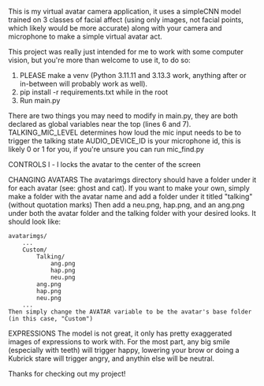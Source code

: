 This is my virtual avatar camera application, it uses a simpleCNN model trained on 3 classes of facial affect (using only images, not facial points, which likely would be more accurate) along with your camera and microphone to make a simple virtual avatar act. 

This project was really just intended for me to work with some computer vision, but you're more than welcome to use it, to do so:
1. PLEASE make a venv (Python 3.11.11 and 3.13.3 work, anything after or in-between will probably work as well).
2. pip install -r requirements.txt while in the root
3. Run main.py

There are two things you may need to modify in main.py, they are both declared as global variables near the top (lines 6 and 7).
    TALKING_MIC_LEVEL determines how loud the mic input needs to be to trigger the talking state
    AUDIO_DEVICE_ID is your microphone id, this is likely 0 or 1 for you, if you're unsure you can run mic_find.py

CONTROLS
    l - l locks the avatar to the center of the screen

CHANGING AVATARS
    The avatarimgs directory should have a folder under it for each avatar (see: ghost and cat).
    If you want to make your own, simply make a folder with the avatar name and add a folder under it titled "talking" (without quotation marks)
    Then add a neu.png, hap.png, and an ang.png under both the avatar folder and the talking folder with your desired looks.
    It should look like:

    avatarimgs/
        ...
        Custom/
            Talking/
                ang.png
                hap.png
                neu.png
            ang.png
            hap.png
            neu.png
        ...
    Then simply change the AVATAR variable to be the avatar's base folder (in this case, "Custom")

EXPRESSIONS
    The model is not great, it only has pretty exaggerated images of expressions to work with. For the most part, any big smile (especially with teeth) will trigger happy, lowering your brow or doing a Kubrick stare will trigger angry, and anythin else will be neutral.

Thanks for checking out my project!
